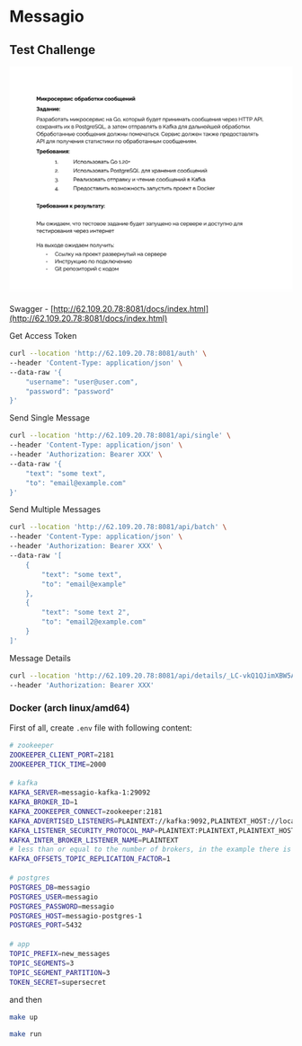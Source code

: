 # Messagio

## Test Challenge

![image](screen.png)

Swagger - [http://62.109.20.78:8081/docs/index.html](http://62.109.20.78:8081/docs/index.html)

Get Access Token

```sh
curl --location 'http://62.109.20.78:8081/auth' \
--header 'Content-Type: application/json' \
--data-raw '{
    "username": "user@user.com",
    "password": "password"
}'
```

Send Single Message

```sh
curl --location 'http://62.109.20.78:8081/api/single' \
--header 'Content-Type: application/json' \
--header 'Authorization: Bearer XXX' \
--data-raw '{
    "text": "some text",
    "to": "email@example.com"
}'
```

Send Multiple Messages

```sh
curl --location 'http://62.109.20.78:8081/api/batch' \
--header 'Content-Type: application/json' \
--header 'Authorization: Bearer XXX' \
--data-raw '[
    {
        "text": "some text",
        "to": "email@example"
    },
    {
        "text": "some text 2",
        "to": "email2@example.com"
    }
]'
```

Message Details

```sh
curl --location 'http://62.109.20.78:8081/api/details/_LC-vkQ1QJimXBW5AL1xw' \
--header 'Authorization: Bearer XXX'
```

### Docker (arch linux/amd64)

First of all, create `.env` file with following content:

```sh
# zookeeper
ZOOKEEPER_CLIENT_PORT=2181
ZOOKEEPER_TICK_TIME=2000

# kafka
KAFKA_SERVER=messagio-kafka-1:29092
KAFKA_BROKER_ID=1
KAFKA_ZOOKEEPER_CONNECT=zookeeper:2181
KAFKA_ADVERTISED_LISTENERS=PLAINTEXT://kafka:9092,PLAINTEXT_HOST://localhost:29092
KAFKA_LISTENER_SECURITY_PROTOCOL_MAP=PLAINTEXT:PLAINTEXT,PLAINTEXT_HOST:PLAINTEXT
KAFKA_INTER_BROKER_LISTENER_NAME=PLAINTEXT
# less than or equal to the number of brokers, in the example there is one broker
KAFKA_OFFSETS_TOPIC_REPLICATION_FACTOR=1

# postgres
POSTGRES_DB=messagio
POSTGRES_USER=messagio
POSTGRES_PASSWORD=messagio
POSTGRES_HOST=messagio-postgres-1
POSTGRES_PORT=5432

# app
TOPIC_PREFIX=new_messages
TOPIC_SEGMENTS=3
TOPIC_SEGMENT_PARTITION=3
TOKEN_SECRET=supersecret
```

and then

```sh
make up
```

```sh
make run
```
